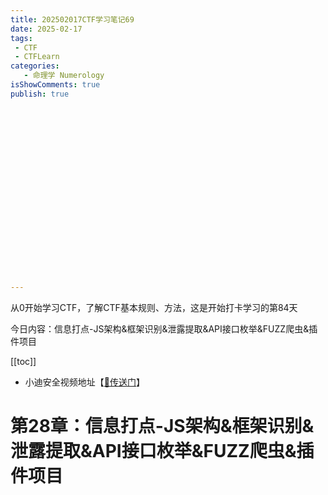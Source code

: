 ```yaml
---
title: 202502017CTF学习笔记69
date: 2025-02-17
tags:
 - CTF
 - CTFLearn
categories:
   - 命理学 Numerology
isShowComments: true
publish: true





















---
```


<Boxx/>

从0开始学习CTF，了解CTF基本规则、方法，这是开始打卡学习的第84天

今日内容：信息打点-JS架构&框架识别&泄露提取&API接口枚举&FUZZ爬虫&插件项目

[[toc]]

- 小迪安全视频地址【[🔗传送门]([https://www.bilibili.com/video/BV123yAYMEwb/)】

<!-- more -->

# 第28章：信息打点-JS架构&框架识别&泄露提取&API接口枚举&FUZZ爬虫&插件项目